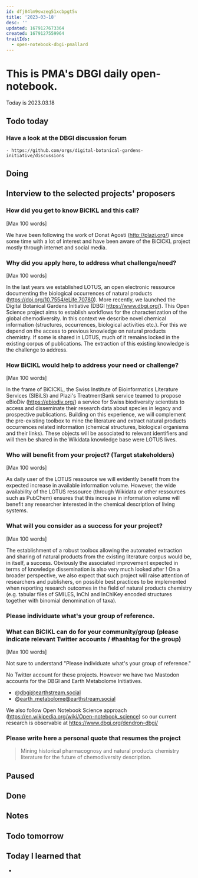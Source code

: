 ```yaml
---
id: dfj04lm9swzeg51xcbpgt5v
title: '2023-03-18'
desc: ''
updated: 1679127673364
created: 1679127559964
traitIds:
  - open-notebook-dbgi-pmallard
---
```



# This is PMA's DBGI daily open-notebook.

Today is 2023.03.18

## Todo today

### Have a look at the DBGI discussion forum
    - https://github.com/orgs/digital-botanical-gardens-initiative/discussions
###
###

## Doing


## Interview to the selected projects' proposers


### How did you get to know BiCIKL and this call?
[Max 100 words]

We have been following the work of Donat Agosti (http://plazi.org/) since some time with a lot of interest and have been aware of the BiCICKL project mostly through internet and social media.


### Why did you apply here, to address what challenge/need?
[Max 100 words]

In the last years we established LOTUS, an open electronic ressource documenting the biological occurrences of natural products (https://doi.org/10.7554/eLife.70780). More recently, we launched the Digital Botanical Gardens Initiative (DBGI https://www.dbgi.org/). This Open Science project aims to establish workflows for the characterization of the global chemodiversity. In this context we describe novel chemical information (structures, occurrences, biological activities etc.). For this we depend on the access to previous knowledge on natural products chemistry. If some is shared in LOTUS, much of it remains locked in the existing corpus of publications. The extraction of this existing knowledge is the challenge to address.

### How BiCIKL would help to address your need or challenge?
[Max 100 words]

In the frame of BiCICKL, the Swiss Institute of Bioinformatics Literature Services (SIBiLS) and Plazi's TreatmentBank service teamed to propose eBioDiv (https://ebiodiv.org/) a service for Swiss biodiversity scientists to access and disseminate their research data about species in legacy and prospective publications. Building on this experience, we will complement the pre-existing toolbox to mine the literature and extract natural products occurrences related information (chemical structures, biological organisms and their links). These objects will be associated to relevant identifiers and will then be shared in the Wikidata knowledge base were LOTUS lives.

### Who will benefit from your project? (Target stakeholders)
[Max 100 words]

As daily user of the LOTUS ressource we will evidently benefit from the expected increase in available information volume. However, the wide availability of the LOTUS ressource (through Wikidata or other ressources such as PubChem) ensures that this increase in information volume will benefit any researcher interested in the chemical description of living systems. 

### What will you consider as a success for your project?
[Max 100 words]

The establishment of a robust toolbox allowing the automated extraction and sharing of natural products from the existing literature corpus would be, in itself, a success. Obviously the associated improvement expected in terms of knowledge dissemination is also very much looked after ! On a broader perspective, we also expect that such project will raise attention of researchers and publishers, on possible best practices to be implemented when reporting research outcomes in the field of natural products chemistry (e.g. tabular files of SMILES, InChI and InChIKey encoded structures together with binomial denomination of taxa).

### Please individuate what's your group of reference.
### What can BiCIKL can do for your community/group (please indicate relevant Twitter accounts / #hashtag for the group)
[Max 100 words]

Not sure to understand "Please individuate what's your group of reference." 

No Twitter account for these projects. However we have two Mastodon accounts for the DBGI and Earth Metabolome Initiatives.

- @dbgi@earthstream.social
- @earth_metabolome@earthstream.social


We also follow Open Notebook Science approach (https://en.wikipedia.org/wiki/Open-notebook_science) so our current research is observable at https://www.dbgi.org/dendron-dbgi/

### Please write here a personal quote that resumes the project

> Mining historical pharmacognosy and natural products chemistry literature for the future of chemodiversity description.
> 




## Paused

## Done

## Notes

## Todo tomorrow

###
###
###


## Today I learned that

-